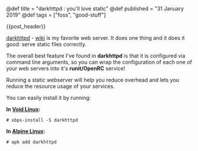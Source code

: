 @def title = "darkhttpd : you'll love static"
@def published = "31 January 2019"
@def tags = ["foss", "good-stuff"]

{{post_header}}

[darkhttpd](https://unix4lyfe.org/darkhttpd/) - [wiki](https://wiki.alpinelinux.org/wiki/Darkhttpd) is my
favorite web server. It does one thing and it does it good: serve static files correctly.

The overall best feature I've found in **darkhttpd** is that it is configured via command line arguments, so you can wrap 
the configuration of each one of your web servers into it's **runit/OpenRC** service!

Running a static webserver will help you reduce overhead and lets you reduce the resource usage of your services.

You can easily install it by running:

**In [Void Linux](https://voidlinux.org):**
```
# xbps-install -S darkhttpd
```

**In [Alpine Linux](https://alpinelinux.org):**
```
# apk add darkhttpd
```

